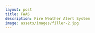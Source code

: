 ```yaml
---
layout: post
title: FWAS
description: Fire Weather Alert System
image: assets/images/filler-2.jpg
---
```



<script>
function redirect(){
  window.location = "https://github.com/firelab/fwas/";
}
</script>

<body onload="redirect()">

